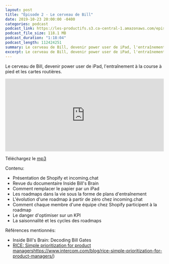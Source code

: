 ```yaml
---
layout: post
title: "Épisode 2 - Le cerveau de Bill"
date: 2019-10-23 20:00:00 -0400
categories: podcast
podcast_link: https://les-productifs.s3.ca-central-1.amazonaws.com/episode-2.mp3
podcast_file_size: 118.1 MB
podcast_duration: "1:18:04"
podcast_length: 112424251
summary: Le cerveau de Bill, devenir power user de iPad, l'entraînement à la course à pied et les cartes routières.
excerpt: Le cerveau de Bill, devenir power user de iPad, l'entraînement à la course à pied et les cartes routières.
---
```


Le cerveau de Bill, devenir power user de iPad, l'entraînement à la course à pied et les cartes routières.

<iframe src="https://open.spotify.com/embed-podcast/episode/1jjAL4TfNuNlFIXsJHmmlh" width="100%" height="232" frameborder="0" allowtransparency="true" allow="encrypted-media"></iframe>

Téléchargez le [mp3](https://les-productifs.s3.ca-central-1.amazonaws.com/episode-2.mp3)

Contenu:

- Présentation de Shopify et incoming.chat
- Revue du documentaire Inside Bill's Brain
- Comment remplacer le papier par un iPad
- Les roadmaps dans la vie sous la forme de plans d'entraînement
- L'évolution d'une roadmap à partir de zéro chez incoming.chat
- Comment chaque membre d'une équipe chez Shopify participent à la roadmap
- Le danger d'optimiser sur un KPI
- La saisonnalité et les cycles des roadmaps

Références mentionnés:

- Inside Bill's Brain: Decoding Bill Gates
- [RICE: Simple prioritization for product managers]([)https://www.intercom.com/blog/rice-simple-prioritization-for-product-managers/)
